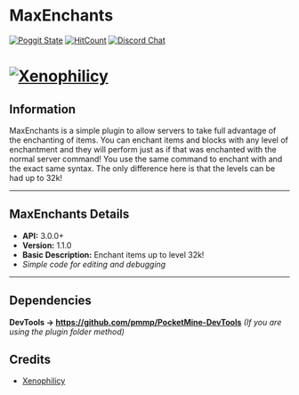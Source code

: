 # MaxEnchants
[![Poggit State](https://poggit.pmmp.io/shield.state/MaxEnchants)](https://poggit.pmmp.io/p/MaxEnchants)
[![HitCount](http://hits.dwyl.io/Xenophilicy/MaxEnchants.svg)](http://hits.dwyl.io/Xenophilicy/MaxEnchants)
[![Discord Chat](https://img.shields.io/discord/490677165289897995.svg)](https://discord.gg/hNVehXe)

# [![Xenophilicy](https://file.xenoservers.net/Resources/GitHub-Resources/MaxEnchants/screenshot.png)]()

## Information
MaxEnchants is a simple plugin to allow servers to take full advantage of the enchanting of items. You can enchant items and blocks with any level of enchantment and they will perform just as if that was enchanted with the normal server command! You use the same command to enchant with and the exact same syntax. The only difference here is that the levels can be had up to 32k!

***

## MaxEnchants Details
* **API:** 3.0.0+
* **Version:** 1.1.0
* **Basic Description:** Enchant items up to level 32k!
* *Simple code for editing and debugging*
***

## Dependencies
**DevTools → https://github.com/pmmp/PocketMine-DevTools** *(If you are using the plugin folder method)*

## Credits
* [Xenophilicy](https://github.com/Xenophilicy/)